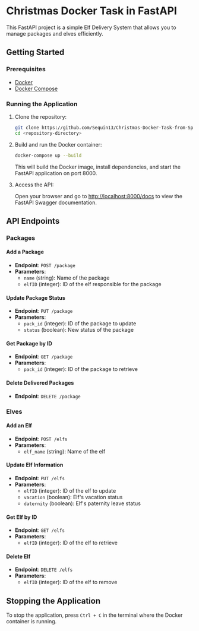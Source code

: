 # Christmas Docker Task in FastAPI

This FastAPI project is a simple Elf Delivery System that allows you to manage packages and elves efficiently.

## Getting Started

### Prerequisites
- [Docker](https://www.docker.com/)
- [Docker Compose](https://docs.docker.com/compose/)

### Running the Application

1. Clone the repository:

    ```bash
    git clone https://github.com/Sequin13/Christmas-Docker-Task-from-Specialized-Tool-Software.git
    cd <repository-directory>
    ```

2. Build and run the Docker container:

    ```bash
    docker-compose up --build
    ```

   This will build the Docker image, install dependencies, and start the FastAPI application on port 8000.

3. Access the API:

   Open your browser and go to [http://localhost:8000/docs](http://localhost:8000/docs) to view the FastAPI Swagger documentation. 

## API Endpoints

### Packages

#### Add a Package
- **Endpoint**: `POST /package`
- **Parameters**:
  - `name` (string): Name of the package
  - `elfID` (integer): ID of the elf responsible for the package

#### Update Package Status
- **Endpoint**: `PUT /package`
- **Parameters**:
  - `pack_id` (integer): ID of the package to update
  - `status` (boolean): New status of the package

#### Get Package by ID
- **Endpoint**: `GET /package`
- **Parameters**:
  - `pack_id` (integer): ID of the package to retrieve

#### Delete Delivered Packages
- **Endpoint**: `DELETE /package`

### Elves

#### Add an Elf
- **Endpoint**: `POST /elfs`
- **Parameters**:
  - `elf_name` (string): Name of the elf

#### Update Elf Information
- **Endpoint**: `PUT /elfs`
- **Parameters**:
  - `elfID` (integer): ID of the elf to update
  - `vacation` (boolean): Elf's vacation status
  - `daternity` (boolean): Elf's paternity leave status

#### Get Elf by ID
- **Endpoint**: `GET /elfs`
- **Parameters**:
  - `elfID` (integer): ID of the elf to retrieve

#### Delete Elf
- **Endpoint**: `DELETE /elfs`
- **Parameters**:
  - `elfID` (integer): ID of the elf to remove

## Stopping the Application

To stop the application, press `Ctrl + C` in the terminal where the Docker container is running.

